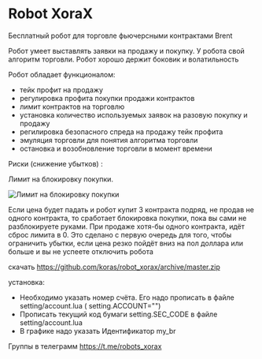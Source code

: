 # Robot XoraX
Бесплатный робот для торговле фьючерсными контрактами Brent

Робот умеет выставлять заявки на продажу и покупку. У робота свой алгоритм торговли. 
Робот хорошо держит боковик и волатильность

Робот обладает функционалом:
- тейк профит на продажу
- регулировка профита покупки продажи контрактов
- лимит контрактов на торговлю
- установка количество используемых заявок на разовую покупку и продажу
- регилировка безопасного спреда на продажу тейк профита
- эмуляция торговли для понятия алгоритма торговли
- остановка и возобновление торговли в момент времени

Риски (снижение убытков) : 

Лимит на блокировку покупки. 

![Лимит на блокировку покупки](https://raw.githubusercontent.com/koras/robot_xorax/master/images/readme/risk_buy_block.PNG)

Если цена будет падать и робот купит 3 контракта подряд, не продав не одного контракта, то сработает блокировка покупки, пока вы сами не разблокируете руками. При продаже хотя-бы одного контракта, идёт сброс лимита в 0. Это сделано с первую очередь для того, чтобы ограничить убытки, если цена резко пойдёт вниз на пол доллара или больше и вы не успеете отключить робота 



скачать https://github.com/koras/robot_xorax/archive/master.zip 

установка:
- Необходимо указать номер счёта. Его надо прописать в файле setting/account.lua  ( setting.ACCOUNT="")
- Прописать  текущий код бумаги setting.SEC_CODE в файле setting/account.lua 
- В графике надо указать Идентификатор my_br


Группы в телеграмм https://t.me/robots_xorax

